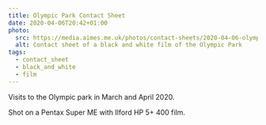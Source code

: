 ```yaml
---
title: Olympic Park Contact Sheet
date: 2020-04-06T20:42+01:00
photo:
  src: https://media.aimes.me.uk/photos/contact-sheets/2020-04-06-olympic-park.jpg
  alt: Contact sheet of a black and white film of the Olympic Park
tags:
  - contact_sheet
  - black_and_white
  - film
---
```


Visits to the Olympic park in March and April 2020.

Shot on a Pentax Super ME with Ilford HP 5+ 400 film.
